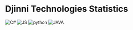 # Djinni Technologies Statistics



![C#](demo/NET.png)
![JS](demo/JS.png)
![python](demo/python.png)
![JAVA](demo/java.png)

